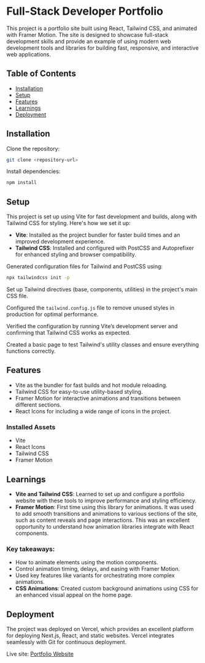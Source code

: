 # Full-Stack Developer Portfolio

This project is a portfolio site built using React, Tailwind CSS, and animated with Framer Motion. The site is designed to showcase full-stack development skills and provide an example of using modern web development tools and libraries for building fast, responsive, and interactive web applications.

## Table of Contents
- [Installation](#installation)
- [Setup](#setup)
- [Features](#features)
- [Learnings](#learnings)
- [Deployment](#deployment)

## Installation

Clone the repository:
```bash
git clone <repository-url>
```

Install dependencies:
```bash
npm install
```

## Setup

This project is set up using Vite for fast development and builds, along with Tailwind CSS for styling. Here's how we set it up:

- **Vite**: Installed as the project bundler for faster build times and an improved development experience.
- **Tailwind CSS**: Installed and configured with PostCSS and Autoprefixer for enhanced styling and browser compatibility.

Generated configuration files for Tailwind and PostCSS using:
```bash
npx tailwindcss init -p
```

Set up Tailwind directives (base, components, utilities) in the project's main CSS file.

Configured the `tailwind.config.js` file to remove unused styles in production for optimal performance.

Verified the configuration by running Vite’s development server and confirming that Tailwind CSS works as expected.

Created a basic page to test Tailwind's utility classes and ensure everything functions correctly.

## Features

- Vite as the bundler for fast builds and hot module reloading.
- Tailwind CSS for easy-to-use utility-based styling.
- Framer Motion for interactive animations and transitions between different sections.
- React Icons for including a wide range of icons in the project.

### Installed Assets

- Vite
- React Icons
- Tailwind CSS
- Framer Motion

## Learnings

- **Vite and Tailwind CSS**: Learned to set up and configure a portfolio website with these tools to improve performance and styling efficiency.
- **Framer Motion**: First time using this library for animations. It was used to add smooth transitions and animations to various sections of the site, such as content reveals and page interactions. This was an excellent opportunity to understand how animation libraries integrate with React components.

### Key takeaways:

- How to animate elements using the motion components.
- Control animation timing, delays, and easing with Framer Motion.
- Used key features like variants for orchestrating more complex animations.
- **CSS Animations**: Created custom background animations using CSS for an enhanced visual appeal on the home page.

## Deployment

The project was deployed on Vercel, which provides an excellent platform for deploying Next.js, React, and static websites. Vercel integrates seamlessly with Git for continuous deployment.

Live site: [Portfolio Website](#)
